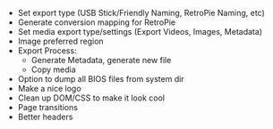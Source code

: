 * Set export type (USB Stick/Friendly Naming, RetroPie Naming, etc)
* Generate conversion mapping for RetroPie
* Set media export type/settings (Export Videos, Images, Metadata)
* Image preferred region
* Export Process:
	* Generate Metadata, generate new file
	* Copy media
* Option to dump all BIOS files from system dir
* Make a nice logo
* Clean up DOM/CSS to make it look cool
* Page transitions
* Better headers